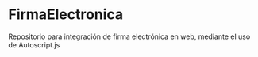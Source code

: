 # FirmaElectronica
Repositorio para integración de firma electrónica en web, mediante el uso de Autoscript.js
